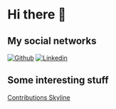 # Hi there 👋

## My social networks

[![Github][github-image]][github] [![Linkedin][linkedin-image]][linkedin]

[github-image]: https://img.shields.io/badge/GitHub-000000?style=for-the-badge&logo=GitHub&logoColor=white
[github]: https://github.com/loumalouomega/

[linkedin-image]: https://img.shields.io/badge/Linkedin-0088CC?style=for-the-badge&logo=Linkedin&logoColor=white
[linkedin]: linkedin.com/in/vicentemataix

## Some interesting stuff

[Contributions Skyline](https://skyline.github.com/loumalouomega/2020)
